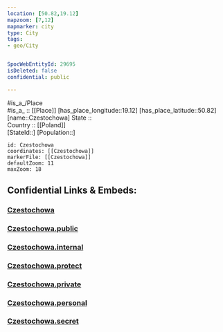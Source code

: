 ```yaml
---
location: [50.82,19.12] 
mapzoom: [7,12] 
mapmarker: city 
type: City
tags:
- geo/City


SpocWebEntityId: 29695
isDeleted: false
confidential: public

---
```

#is_a_/Place  
#is_a_ :: [[Place]] 
[has_place_longitude::19.12] 
[has_place_latitude::50.82] 
[name::Czestochowa] 
State ::  
Country :: [[Poland]]  
[StateId::] 
[Population::] 



```leaflet
id: Czestochowa
coordinates: [[Czestochowa]] 
markerFile: [[Czestochowa]] 
defaultZoom: 11 
maxZoom: 18
```


## Confidential Links & Embeds: 

### [Czestochowa](/_Standards/Earth/Continent/Europe/Europe~East/Poland/Provinces~Poland/Silesian/City/Czestochowa.md) 

### [Czestochowa.public](/_public/Earth/Continent/Europe/Europe~East/Poland/Provinces~Poland/Silesian/City/Czestochowa.public.md) 

### [Czestochowa.internal](/_internal/Earth/Continent/Europe/Europe~East/Poland/Provinces~Poland/Silesian/City/Czestochowa.internal.md) 

### [Czestochowa.protect](/_protect/Earth/Continent/Europe/Europe~East/Poland/Provinces~Poland/Silesian/City/Czestochowa.protect.md) 

### [Czestochowa.private](/_private/Earth/Continent/Europe/Europe~East/Poland/Provinces~Poland/Silesian/City/Czestochowa.private.md) 

### [Czestochowa.personal](/_personal/Earth/Continent/Europe/Europe~East/Poland/Provinces~Poland/Silesian/City/Czestochowa.personal.md) 

### [Czestochowa.secret](/_secret/Earth/Continent/Europe/Europe~East/Poland/Provinces~Poland/Silesian/City/Czestochowa.secret.md)

